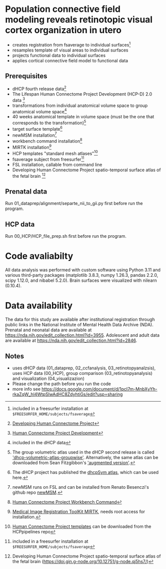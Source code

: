 # Population connective field modeling reveals retinotopic visual cortex organization in utero

- creates registration from fsaverage to individual surfaces[^10]
- resamples template of visual areas to individual surfaces
- projects functional data to individual surfaces
- applies cortical connective field model to functional data

## Prerequisites

- dHCP fourth release data[^1]
- The Lifespan Human Connectome Project Development (HCP-D) 2.0 data [^2]
- transformations from individual anatomical volume space to group anatomical volume space[^3]
- 40 weeks anatomical template in volume space (must be the one that corresponds to the transformation)[^4]
- target surface template[^5]
- newMSM installation[^6]
- workbench command installation[^7]
- MIRTK installation[^8]
- HCP templates "standard mesh atlases"[^9]
- fsaverage subject from freesurfer[^10]
- FSL installation, callable from command line
- Developing Human Connectome Project spatio-temporal surface atlas of the fetal brain [^11]

## Prenatal data
Run 01_dataprep/alignment/separte_nii_to_gii.py first before run the program.

## HCP data
Run 00_HCP/HCP_file_prep.sh first before run the program.

# Code avaliabilty
All data analysis was performed with custom software using Python 3.11 and various third-party packages (matplotlib 3.8.3, numpy 1.26.3, pandas 2.2.0, scipy 1.12.0, and nibabel  5.2.0). Brain surfaces were visualized with nilearn (0.10.4).

# Data availability
The data for this study are available after institutional registration through public links in the National Institute of Mental Health Data Archive (NDA). Prenatal and neonatal data are available at https://nda.nih.gov/edit_collection.html?id=3955. Adolescent and adult data are available at https://nda.nih.gov/edit_collection.html?id=2846.



## Notes 

- uses dHCP data (01_dataprep, 02_ccfanalysis, 03_retinotopyanalzsis), uses HCP data (00_HCP), group comparison (03_retinotopyanalysis) and visualization (04_visualizazion)
- Please change the path before you run the code
- more info see https://docs.google.com/document/d/1pcI7m-MnbXyYh-rkaZqW_hl4WtpSIwAdHC8ZdyhtiGs/edit?usp=sharing

[^1]: [Developing Human Connectome Project](https://biomedia.github.io/dHCP-release-notes/)

[^2]: [Human Connectome Project Development](https://www.humanconnectome.org/study/hcp-lifespan-development)

[^3]: included in the dHCP data

[^4]: The group volumetric atlas used in the dHCP second release is called ['dhcp-volumetric-atlas-groupwise'](https://gin.g-node.org/BioMedIA/dhcp-volumetric-atlas-groupwise). Alternatively, the same atlas can be downloaded from Sean Fitzgibbon's ['augmented version'](https://git.fmrib.ox.ac.uk/seanf/dhcp-resources/-/blob/master/docs/dhcp-augmented-volumetric-atlas.md).

[^5]: The dHCP project has published the [dhcpSym atlas](https://brain-development.org/brain-atlases/atlases-from-the-dhcp-project/cortical-surface-template/), which can be used here.

[^6]: newMSM runs on FSL and can be installed from Renato Besenczi's github repo [newMSM](https://github.com/rbesenczi/newMSM).

[^7]: [Human Connectome Project Workbench Command](https://www.humanconnectome.org/software/workbench-command) 

[^8]: [Medical Image Registration ToolKit MIRTK](http://mirtk.github.io/), needs root access for installation.

[^9]: [Human Connectome Project templates](https://github.com/Washington-University/HCPpipelines/tree/master/global/templates/standard_mesh_atlases) can be downloaded from the HCPpipelines repo

[^10]: included in a freesurfer installation at `$FREESURFER_HOME/subjects/fsaverage`

[^11]: Developing Human Connectome Project spatio-temporal surface atlas of the fetal brain (https://doi.gin.g-node.org/10.12751/g-node.qj5hs7/)
[^10]: adapted from [dHCP template alignment repo](https://github.com/ecr05/dHCP_template_alignment)

